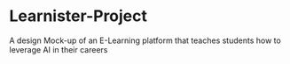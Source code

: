 # Learnister-Project
A design Mock-up of an E-Learning platform that teaches students how to leverage AI in their careers
